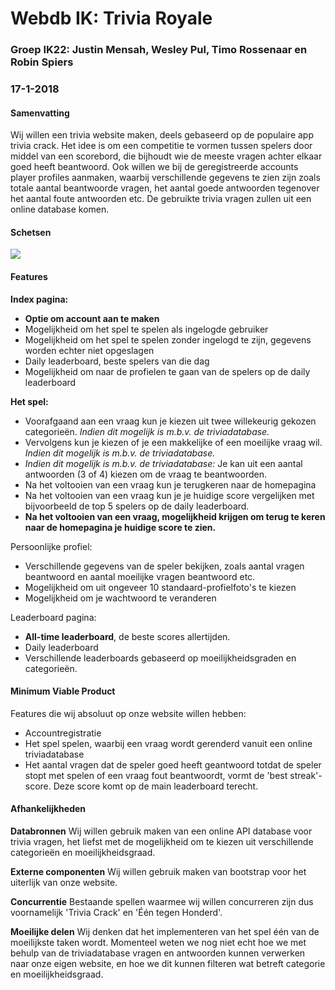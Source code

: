 # Webdb IK: Trivia Royale
### Groep IK22: Justin Mensah, Wesley Pul, Timo Rossenaar en Robin Spiers
### 17-1-2018

#### Samenvatting
Wij willen een trivia website maken, deels gebaseerd op de populaire app trivia crack. Het idee is om een competitie te vormen tussen spelers door middel van een scorebord, die bijhoudt wie de meeste vragen achter elkaar goed heeft beantwoord. Ook willen we bij de geregistreerde accounts player profiles aanmaken, waarbij verschillende gegevens te zien zijn zoals totale aantal beantwoorde vragen, het aantal goede antwoorden tegenover het aantal foute antwoorden etc. De gebruikte trivia vragen zullen uit een online database komen.

#### Schetsen
<img src='https://i.imgur.com/dTggzGa.jpg'>

#### Features
**Index pagina:**
* **Optie om account aan te maken**
* Mogelijkheid om het spel te spelen als ingelogde gebruiker
* Mogelijkheid om het spel te spelen zonder ingelogd te zijn, gegevens worden echter niet opgeslagen
* Daily leaderboard, beste spelers van die dag
* Mogelijkheid om naar de profielen te gaan van de spelers op de daily leaderboard

**Het spel:**
* Voorafgaand aan een vraag kun je kiezen uit twee willekeurig gekozen categorieën. *Indien dit mogelijk is m.b.v. de triviadatabase.*
* Vervolgens kun je kiezen of je een makkelijke of een moeilijke vraag wil. *Indien dit mogelijk is m.b.v. de triviadatabase.*
* *Indien dit mogelijk is m.b.v. de triviadatabase:* Je kan uit een aantal antwoorden (3 of 4) kiezen om de vraag te beantwoorden.
* Na het voltooien van een vraag kun je terugkeren naar de homepagina
* Na het voltooien van een vraag kun je je huidige score vergelijken met bijvoorbeeld de top 5 spelers op de daily leaderboard.
* **Na het voltooien van een vraag, mogelijkheid krijgen om terug te keren naar de homepagina je huidige score te zien.**

Persoonlijke profiel:
* Verschillende gegevens van de speler bekijken, zoals aantal vragen beantwoord en aantal moeilijke vragen beantwoord etc.
* Mogelijkheid om uit ongeveer 10 standaard-profielfoto's te kiezen
* Mogelijkheid om je wachtwoord te veranderen

Leaderboard pagina:
* **All-time leaderboard**, de beste scores allertijden.
* Daily leaderboard
* Verschillende leaderboards gebaseerd op moeilijkheidsgraden en categorieën.

#### Minimum Viable Product
Features die wij absoluut op onze website willen hebben:
* Accountregistratie
* Het spel spelen, waarbij een vraag wordt gerenderd vanuit een online triviadatabase
* Het aantal vragen dat de speler goed heeft geantwoord totdat de speler stopt met spelen of een vraag fout beantwoordt, vormt de 'best streak'-score. Deze score komt op de main leaderboard terecht.

#### Afhankelijkheden
**Databronnen**
Wij willen gebruik maken van een online API database voor trivia vragen, het liefst met de mogelijkheid om te kiezen uit verschillende categorieën en moeilijkheidsgraad.

**Externe componenten**
Wij willen gebruik maken van bootstrap voor het uiterlijk van onze website.

**Concurrentie**
Bestaande spellen waarmee wij willen concurreren zijn dus voornamelijk 'Trivia Crack' en 'Één tegen Honderd'.

**Moeilijke delen**
Wij denken dat het implementeren van het spel één van de moeilijkste taken wordt. Momenteel weten we nog niet echt hoe we met behulp van de triviadatabase vragen en antwoorden kunnen verwerken naar onze eigen website, en hoe we dit kunnen filteren wat betreft categorie en moeilijkheidsgraad.